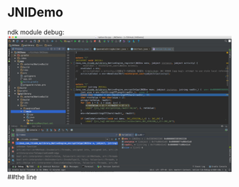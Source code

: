 JNIDemo
============================

ndk module debug:
![](https://github.com/sunalong/sources/blob/master/ndk%20module%20debug.png)
##the line
